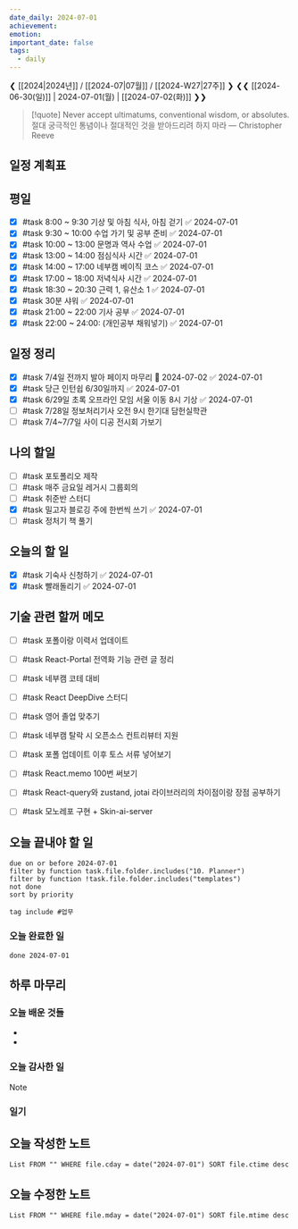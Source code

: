 ```yaml
---
date_daily: 2024-07-01
achievement: 
emotion: 
important_date: false
tags:
  - daily
---
```

❮ [[2024|2024년]] / [[2024-07|07월]] / [[2024-W27|27주]] ❯
❮❮ [[2024-06-30(일)]] | 2024-07-01(월) | [[2024-07-02(화)]] ❯❯

> [!quote] Never accept ultimatums, conventional wisdom, or absolutes.
> 절대 궁극적인 통념이나 절대적인 것을 받아드리려 하지 마라
> — Christopher Reeve

## 일정 계획표
## 평일

- [x] #task 8:00 ~ 9:30 기상 및 아침 식사, 아침 걷기 ✅ 2024-07-01
- [x] #task 9:30 ~ 10:00 수업 가기 및 공부 준비 ✅ 2024-07-01
- [x] #task 10:00 ~ 13:00 문명과 역사 수업 ✅ 2024-07-01
- [x] #task 13:00 ~ 14:00 점심식사 시간 ✅ 2024-07-01
- [x] #task 14:00 ~ 17:00 네부캠 베이직 코스 ✅ 2024-07-01
- [x] #task 17:00 ~ 18:00 저녁식사 시간 ✅ 2024-07-01
- [x] #task 18:30 ~ 20:30 근력 1, 유산소 1 ✅ 2024-07-01
- [x] #task 30분 샤워 ✅ 2024-07-01
- [x] #task 21:00 ~ 22:00 기사 공부 ✅ 2024-07-01
- [x] #task 22:00 ~ 24:00: (개인공부 채워넣기) ✅ 2024-07-01

## 일정 정리
- [x] #task 7/4일 전까지 발아 페이지 마무리 📅 2024-07-02 ✅ 2024-07-01
- [x] #task 당근 인턴쉽 6/30일까지 ✅ 2024-07-01
- [x] #task 6/29일 초록 오프라인 모임 서울 이동 8시 기상 ✅ 2024-07-01
- [ ] #task 7/28일 정보처리기사 오전 9시 한기대 담헌실학관
- [ ] #task 7/4~7/7일 사이 디공 전시회 가보기

 ## 나의 할일
 
- [ ] #task 포토폴리오 제작
- [ ] #task 매주 금요일 레거시 그룹회의
- [ ] #task 취준반 스터디
- [x] #task 밀고자 블로깅 주에 한번씩 쓰기 ✅ 2024-07-01
- [ ] #task 정처기 책 풀기
                                                                                                                                                                                                           
## 오늘의 할 일
- [x] #task 기숙사 신청하기 ✅ 2024-07-01
- [x] #task 빨래돌리기 ✅ 2024-07-01

## 기술 관련 할꺼 메모

- [ ] #task 포폴이랑 이력서 업데이트
- [ ] #task React-Portal 전역화 기능 관련 글 정리
- [ ] #task 네부캠 코테 대비
- [ ] #task React DeepDive 스터디
- [ ] #task 영어 졸업 맞추기
- [ ] #task 네부캠 탈락 시 오픈소스 컨트리뷰터 지원
- [ ] #task 포폴 업데이트 이후 토스 서류 넣어보기
- [ ] #task React.memo 100번 써보기
- [ ] #task React-query와 zustand, jotai 라이브러리의 차이점이랑 장점 공부하기
- [ ] #task 모노레포 구현 + Skin-ai-server


## 오늘 끝내야 할 일
```tasks
due on or before 2024-07-01
filter by function task.file.folder.includes("10. Planner")
filter by function !task.file.folder.includes("templates")
not done
sort by priority
```
```tasks
tag include #업무 
```


### 오늘 완료한 일
```tasks
done 2024-07-01
```

## 하루 마무리
### 오늘 배운 것들
- 
- 
### 오늘 감사한 일
>[!note]
>
### 일기

## 오늘 작성한 노트
```dataview
List FROM "" WHERE file.cday = date("2024-07-01") SORT file.ctime desc

```

## 오늘 수정한 노트
```dataview
List FROM "" WHERE file.mday = date("2024-07-01") SORT file.mtime desc


```